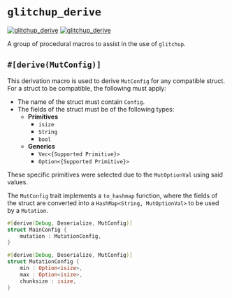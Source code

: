 # `glitchup_derive`

[![glitchup_derive](https://img.shields.io/crates/v/glitchup_derive.svg)](https://crates.io/crates/glitchup_derive)
[![glitchup_derive](https://docs.rs/glitchup_derive/badge.svg)](https://docs.rs/crate/glitchup_derive)

A group of procedural macros to assist in the use of `glitchup`.

## `#[derive(MutConfig)]`
This derivation macro is used to derive `MutConfig` for any compatible struct. For a struct to be compatible, the following must apply:

- The name of the struct must contain `Config`.
- The fields of the struct must be of the following types:
  - **Primitives**
    - `isize`
    - `String`
    - `bool`
  - **Generics**
    - `Vec<{Supported Primitive}>`
    - `Option<{Supported Primitive}>`

These specific primitives were selected due to the `MutOptionVal` using said values. 

The `MutConfig` trait implements a `to_hashmap` function, where the fields of the struct are converted into a `HashMap<String, MutOptionVal>` to be used by a `Mutation`.

```rust
#[derive(Debug, Deserialize, MutConfig)]
struct MainConfig {
    mutation : MutationConfig,
}

#[derive(Debug, Deserialize, MutConfig)]
struct MutationConfig {
    min : Option<isize>,
    max : Option<isize>,
    chunksize : isize,
}
```
